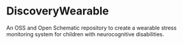 # DiscoveryWearable
An OSS and Open Schematic repository to create a wearable stress monitoring system for children with neurocognitive disabilities.
